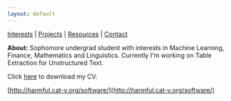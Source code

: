 ```yaml
---
layout: default
---
```


[Interests](/about) \| [Projects](/project) \| [Resources](/resources) \| [Contact](/contact)

**About:** Sophomore undergrad student with interests in Machine Learning, Finance, Mathematics and Linguistics. Currently I'm working on Table Extraction for Unstructured Text.


Click [here](AjwadJaved_CV.pdf) to download my CV.

[http://harmful.cat-v.org/software/](http://harmful.cat-v.org/software/)

